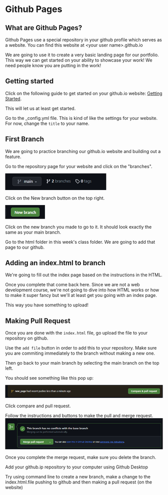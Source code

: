 # Github Pages

## What are Github Pages?
Github Pages use a special repository in your github profile which serves as a website. You can find this website at \<your user name\>.github.io

We are going to use it to create a very basic landing page for our portfolio. This way we can get started on your ability to showcase your work! We need people know you are putting in the work!

## Getting started

Click on the following guide to get started on your github.io website: [Getting Started](https://docs.github.com/en/pages/quickstart).

This will let us at least get started.

Go to the _config.yml file. This is kind of like the settings for your website. For now, change the `title` to your name.

## First Branch

We are going to practice branching our github.io website and building out a feature.

Go to the repository page for your website and click on the "branches".

![Alt text](image.png)

Click on the New branch button on the top right.

![github new branch button](image-1.png)

Click on the new branch you made to go to it. It should look exactly the same as your main branch. 

Go to the html folder in this week's class folder. We are going to add that page to our github.

## Adding an index.html to branch

We're going to fill out the index page based on the instructions in the HTML. 

Once you complete that come back here. Since we are not a web development course, we're not going to dive into how HTML works or how to make it super fancy but we'll at least get you going with an index page. 

This way you have something to upload!

## Making Pull Request

Once you are done with the `index.html` file, go upload the file to your repository on github. 

Use the `add file` button in order to add this to your repository. Make sure you are commiting immediately to the branch without making a new one.

Then go back to your main branch by selecting the main branch on the top left.

You should see something like this pop up: 

![Alt text](image-2.png)

Click compare and pull request. 

Follow the instructions and buttons to make the pull and merge request.
![Alt text](image-3.png)

Once you complete the merge request, make sure you delete the branch.

Add your github.ip repository to your computer using Github Desktop 

Try using command line to create a new branch, make a change to the index.html.file pushing to github and then making a pull request (on the website)
